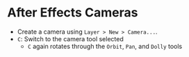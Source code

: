 # After Effects Cameras

- Create a camera using `Layer > New > Camera...`.
- `C`: Switch to the camera tool selected
    - `C` again rotates through the `Orbit`, `Pan`, and `Dolly` tools
